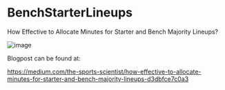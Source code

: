 # BenchStarterLineups
How Effective to Allocate Minutes for Starter and Bench Majority Lineups?

![image](https://user-images.githubusercontent.com/47418924/122683957-96e62500-d1d0-11eb-820e-2f8de2ef3c76.png)

Blogpost can be found at:

https://medium.com/the-sports-scientist/how-effective-to-allocate-minutes-for-starter-and-bench-majority-lineups-d3dbfce7c0a3
